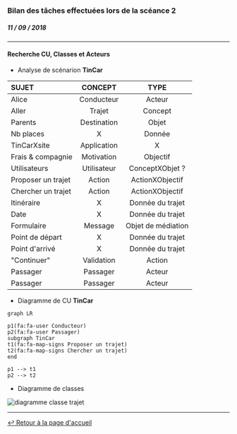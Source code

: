 ### Bilan des tâches effectuées lors de la scéance 2
##### *11 / 09 / 2018*

---

#### Recherche CU, Classes et Acteurs

+ Analyse de scénarion **TinCar**

| SUJET | CONCEPT | TYPE |
| :------------- | :-------------: | :-------------: |
| Alice | Conducteur | Acteur |
| Aller | Trajet | Concept |
| Parents | Destination | Objet |
| Nb places | X | Donnée |
| TinCarXsite | Application | X |
| Frais & compagnie | Motivation | Objectif |
| Utilisateurs | Utilisateur | ConceptXObjet ? |
| Proposer un trajet | Action | ActionXObjectif |
| Chercher un trajet | Action | ActionXObjectif |
| Itinéraire | X | Donnée du trajet |
| Date | X | Donnée du trajet |
| Formulaire | Message | Objet de médiation |
| Point de départ | X | Donnée du trajet |
| Point d'arrivé | X | Donnée du trajet |
| "Continuer" | Validation | Action |
| Passager | Passager | Acteur |
| Passager | Passager | Acteur |

+ Diagramme de CU **TinCar**

```mermaid
graph LR

p1(fa:fa-user Conducteur)
p2(fa:fa-user Passager)
subgraph TinCar
t1(fa:fa-map-signs Proposer un trajet)
t2(fa:fa-map-signs Chercher un trajet)
end

p1 --> t1
p2 --> t2
```

+ Diagramme de classes

![diagramme classe trajet](http://www.plantuml.com/plantuml/png/7Oun3i8m34Ltdy97u0XbP8QzSXCFXiI9R9S1n85wZbwCjDANljxxovyyo6Aj1VmbsiceOYhaVeqmMTRWMsfwbm_Z1U1Sy67qvC0l86ghY_7S2oNsmPc2Hqc8xfkHs46zYSQSPpAJzxwTvX0yqia2VZ2nvd7Y3m00)

<!--
```puml
class Trajet {
  nombre_places
  date
  itinéraire
  point_d_arrivé
  pont_de_depart
}
```
-->
---

[:leftwards_arrow_with_hook: Retour à la page d'accueil](../README.md)
